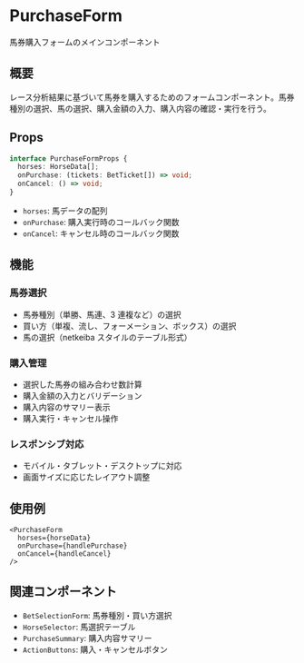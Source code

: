 # PurchaseForm

馬券購入フォームのメインコンポーネント

## 概要

レース分析結果に基づいて馬券を購入するためのフォームコンポーネント。馬券種別の選択、馬の選択、購入金額の入力、購入内容の確認・実行を行う。

## Props

```typescript
interface PurchaseFormProps {
  horses: HorseData[];
  onPurchase: (tickets: BetTicket[]) => void;
  onCancel: () => void;
}
```

- `horses`: 馬データの配列
- `onPurchase`: 購入実行時のコールバック関数
- `onCancel`: キャンセル時のコールバック関数

## 機能

### 馬券選択

- 馬券種別（単勝、馬連、3 連複など）の選択
- 買い方（単複、流し、フォーメーション、ボックス）の選択
- 馬の選択（netkeiba スタイルのテーブル形式）

### 購入管理

- 選択した馬券の組み合わせ数計算
- 購入金額の入力とバリデーション
- 購入内容のサマリー表示
- 購入実行・キャンセル操作

### レスポンシブ対応

- モバイル・タブレット・デスクトップに対応
- 画面サイズに応じたレイアウト調整

## 使用例

```tsx
<PurchaseForm
  horses={horseData}
  onPurchase={handlePurchase}
  onCancel={handleCancel}
/>
```

## 関連コンポーネント

- `BetSelectionForm`: 馬券種別・買い方選択
- `HorseSelector`: 馬選択テーブル
- `PurchaseSummary`: 購入内容サマリー
- `ActionButtons`: 購入・キャンセルボタン
